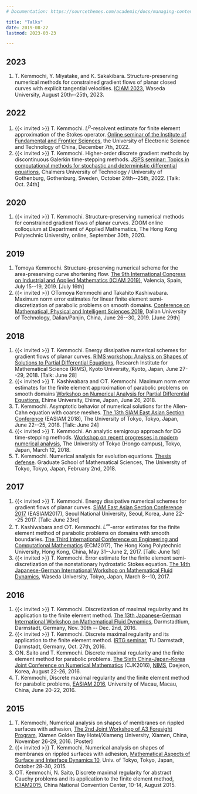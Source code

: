 ```yaml
---
# Documentation: https://sourcethemes.com/academic/docs/managing-content/

title: "Talks"
date: 2019-08-22
lastmod: 2023-03-23

---
```


<div class="publication">


## 2023

1. T. Kemmochi, Y. Miyatake, and K. Sakakibara. Structure-preserving numerical methods for constrained gradient flows of planar closed curves with explicit tangential velocities. [ICIAM 2023](https://iciam2023.org/), Waseda University, August 20th--25th, 2023.

## 2022



1.  {{< invited >}} T. Kemmochi. $L^p$-resolvent estimate for finite element approximation of the Stokes operator.  [Online seminar of the Institute of Fundamental and Frontier Sciences](https://www.iffs.uestc.edu.cn/info/1050/5133.htm), the University of Electronic Science and Technology of China, December 7th, 2022.
2.  {{< invited >}} T. Kemmochi. Higher-order discrete gradient methods by discontinuous Galerkin time-stepping methods. [JSPS seminar: Topics in computational methods for stochastic and deterministic differential equations](https://www.chalmers.se/sv/institutioner/math/forskning/konferenser-pa-MV/Sidor/JSPS22.aspx), Chalmers University of Technology / University of Gothenburg, Gothenburg, Sweden, October 24th--25th, 2022. [Talk: Oct. 24th]



## 2020

1. {{< invited >}} 
T. Kemmochi. Structure-preserving numerical methods for constrained gradient flows
of planar curves.
ZOOM online colloquium at Department of Applied Mathematics, The Hong Kong Polytechnic University,
online, September 30th, 2020.


## 2019

1. Tomoya Kemmochi.
Structure-preserving numerical scheme for the area-preserving curve shortening flow.
[The 9th International Congress on Industrial and Applied Mathematics (ICIAM 2019)](https://iciam2019.org/),
Valencia, Spain, July 15--19, 2019. [July 16th]
1. {{< invited >}}
○Tomoya Kemmochi and Takahito Kashiwabara. 
Maximum norm error estimates for linear finite element semi-discretization of parabolic problems on smooth domains.
[Conference on Mathematical, Physical and Intelligent Sciences 2019](http://pjsci.dlut.edu.cn/info/1131/2181.htm),
Dalian University of Technology, Dalian/Panjin, China, June 26--30, 2019. [June 29th]


## 2018

1. {{< invited >}}
T. Kemmochi. Energy dissipative numerical schemes for gradient flows of planar curves.
[RIMS workshop: Analysis on Shapes of Solutions to
Partial Differential Equations](https://www.math.tohoku.ac.jp/research/2018/meeting/RIMS/program_e.pdf),
Research Institute for Mathematical Science (RIMS), Kyoto University, Kyoto, Japan, June 27--29, 2018. [Talk: June 28]
3. {{< invited >}}
T. Kashiwabara and ○T. Kemmochi.
Maximum norm error estimates for the finite element approximation of parabolic problems on smooth domains
[Workshop on Numerical Analysis for Partial Differential Equations](http://daisy.math.sci.ehime-u.ac.jp/kanseto-WS/),
Ehime University, Ehime, Japan, June 26, 2018.
4. T. Kemmochi. Asymptotic behavior of numerical solutions for the Allen-Cahn equation with coarse meshes.
[The 13th SIAM East Asian Section Conference](http://sr3.t.u-tokyo.ac.jp/EASIAM2018/) (EASIAM 2018),
The University of Tokyo, Tokyo, Japan, June 22--25, 2018.
[Talk: June 24]
6.  {{< invited >}}
T. Kemmochi. An analytic semigroup approach for DG time-stepping methods.
[Workshop on recent progresses in modern numerical analysis](http://www.sr3.t.u-tokyo.ac.jp/matsuo/?page_id=542&lang=en),
The University of Tokyo (Hongo campus), Tokyo, Japan, March 12, 2018.
10. T. Kemmochi. Numerical analysis for evolution equations.
[Thesis defense](http://www.ms.u-tokyo.ac.jp/seminar/2018/sem18-044.html).
Graduate School of Mathematical Sciences, The University of Tokyo, Tokyo, Japan,
February 2nd, 2018.


## 2017

1.  {{< invited >}}
T. Kemmochi. Energy dissipative numerical schemes for gradient flows of planar curves.
[SIAM East Asian Section Conference 2017](http://conference.math.snu.ac.kr/index.php?mid=EASIAM2017) (EASIAM2017),
Seoul National University, Seoul, Korea, June 22--25 2017.
[Talk: June 23rd]
8. T. Kashiwabara and ○T. Kemmochi.
$L^\infty$-error estimates for the finite element method of parabolic problems on domains with smooth boundaries.
[The Third International Conference on Engineering and Computational Mathematics](http://www.polyu.edu.hk/ama/events/conference/ECM2017/) (ECM2017),
The Hong Kong Polytechnic University, Hong Kong, China, May 31--June 2, 2017.
[Talk: June 1st]
10.  {{< invited >}}
T. Kemmochi. Error estimate for the finite element semi-discretization of the nonstationary hydrostatic Stokes equation.
[The 14th Japanese-German International Workshop on Mathematical Fluid Dynamics](http://www.japan-germany.sci.waseda.ac.jp/event/201703/),
Waseda University, Tokyo, Japan, March 8--10, 2017.


## 2016

1.  {{< invited >}}
T. Kemmochi. Discretization of maximal regularity and its application to the finite element method.
[The 13th Japanese-German International Workshop on Mathematical Fluid Dynamics](http://www.mathematik.tu-darmstadt.de/~igk/japanesegermanworkshop2016/),
Darmstadtium, Darmstadt, Germany, Nov. 30th -- Dec. 2nd, 2016.
4.  {{< invited >}}
T. Kemmochi. Discrete maximal regularity and its application to the finite element method.
[IRTG seminar](http://www.mathematik.tu-darmstadt.de/~igk/seminars.php),
TU Darmstadt, Darmstadt, Germany, Oct. 27th, 2016.
8. ○N. Saito and T. Kemmochi.
Discrete maximal regularity and the finite element method for parabolic problems.
[The Sixth China-Japan-Korea Joint Conference on Numerical Mathematics](https://camp.nims.re.kr/activities/eventpages/?id=207728&action=overview) (CJK2016),
[NIMS](https://www.nims.re.kr/eng/index), Daejeon, Korea, August 22-26, 2016.
9. T. Kemmochi, Discrete maximal regularity and the finite element method for parabolic problems, [EASIAM 2016](http://161.64.198.10/EASIAM2016/), University of Macau, Macau, China, June 20-22, 2016.


## 2015

1. T. Kemmochi, Numerical analysis on shapes of membranes on rippled surfaces with adhesion,
[The 2nd Joint Workshop of A3 Foresight Program](http://www.wpi-aimr.tohoku.ac.jp/mathematics_unit/A3foresight_en/workshop/20151126-29.html),
Xiamen Golden Bay Hotel/Xiameng University, Xiamen, China, November 26-29, 2016.
[Poster]
4.  {{< invited >}}
T. Kemmochi, Numerical analysis on shapes of membranes on rippled surfaces with adhesion, [Mathematical Aspects of Surface and Interface Dynamics 10](http://www.ms.u-tokyo.ac.jp/~labgiga/conf_etc_info/sympo_mdv15/sympo_mdv15_hp.html), Univ. of Tokyo, Tokyo, Japan, October 28-30, 2015.
7.  ○T. Kemmochi, N. Saito, Discrete maximal regularity for abstract Cauchy problems and its application to the finite element method, [ICIAM2015](http://www.iciam2015.cn/), China National Convention Center, 10-14, August 2015.


</div>